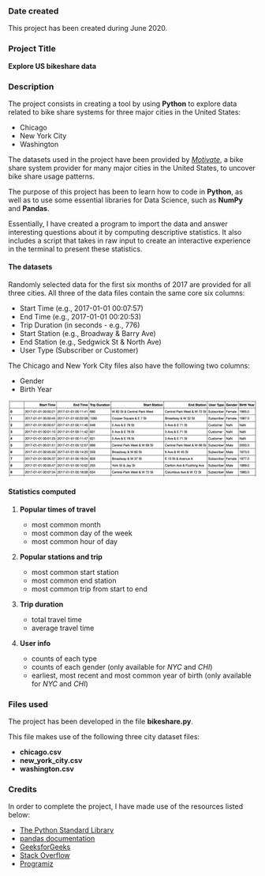 ### Date created
This project has been created during June 2020.

### Project Title
**Explore US bikeshare data**

### Description
The project consists in creating a tool by using **Python** to explore data related to bike share systems for three major cities in the United States:
* Chicago
* New York City
* Washington

The datasets used in the project have been provided by [*Motivate*](https://www.motivateco.com/), a bike share system provider for many major cities in the United States, to uncover bike share usage patterns.

The purpose of this project has been to learn how to code in **Python**, as well as to use some essential libraries for Data Science, such as **NumPy** and **Pandas**.

Essentially, I have created a program to import the data and answer interesting questions about it by computing descriptive statistics. It also includes a script that takes in raw input to create an interactive experience in the terminal to present these statistics.

#### The datasets

Randomly selected data for the first six months of 2017 are provided for all three cities. All three of the data files contain the same core six columns:
* Start Time (e.g., 2017-01-01 00:07:57)
* End Time (e.g., 2017-01-01 00:20:53)
* Trip Duration (in seconds - e.g., 776)
* Start Station (e.g., Broadway & Barry Ave)
* End Station (e.g., Sedgwick St & North Ave)
* User Type (Subscriber or Customer)

The Chicago and New York City files also have the following two columns:
* Gender
* Birth Year

![nyc-data](/img/nyc-data.png)

#### Statistics computed

1. **Popular times of travel**
    * most common month
    * most common day of the week
    * most common hour of day


2. **Popular stations and trip**
    * most common start station
    * most common end station
    * most common trip from start to end


3. **Trip duration**
    * total travel time
    * average travel time


4. **User info**
    * counts of each type
    * counts of each gender (only available for *NYC* and *CHI*)
    * earliest, most recent and most common year of birth (only available for *NYC* and *CHI*)


### Files used
The project has been developed in the file **bikeshare.py**.

This file makes use of the following three city dataset files:
* __chicago.csv__
* __new_york_city.csv__
* __washington.csv__


### Credits
In order to complete the project, I have made use of the resources listed below:

* [The Python Standard Library](https://docs.python.org/3/library/index.html)
* [pandas documentation](https://pandas.pydata.org/docs/#)
* [GeeksforGeeks](https://www.geeksforgeeks.org/)
* [Stack Overflow](https://stackoverflow.com/)
* [Programiz](https://www.programiz.com/python-programming)
